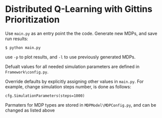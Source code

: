 # Distributed Q-Learning with Gittins Prioritization

Use `main.py` as an entry point the the code. Generate new MDPs, and save run results:
```
$ python main.py
```
use `-p` to plot results, and `-l` to use previously generated MDPs.

Defualt values for all needed simulation parameters are defined in `Framework\config.py`. 

Override defaults by explicitly assigning other values in `main.py`. For example, change simulation steps number, is done as follows:
```
cfg.SimulationParameters(steps=1000)
```

Parmaters for MDP types are stored in `MDPModel\MDPConfig.py`, and can be changed as listed above
